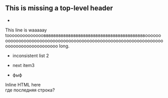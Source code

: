 ## This is missing a top-level header

-

This line is waaaaay tooooooooooooooвввввввввввввввввввввввввввввввввввввввввoooooooooooooooooooooooooooooooooooooooooooooooooooooooooooooooooooooooooooooooooooooo long.

- inconsistent list 2

* next item3

- фыф

<div>Inline HTML here</div>
где последняя строка?
